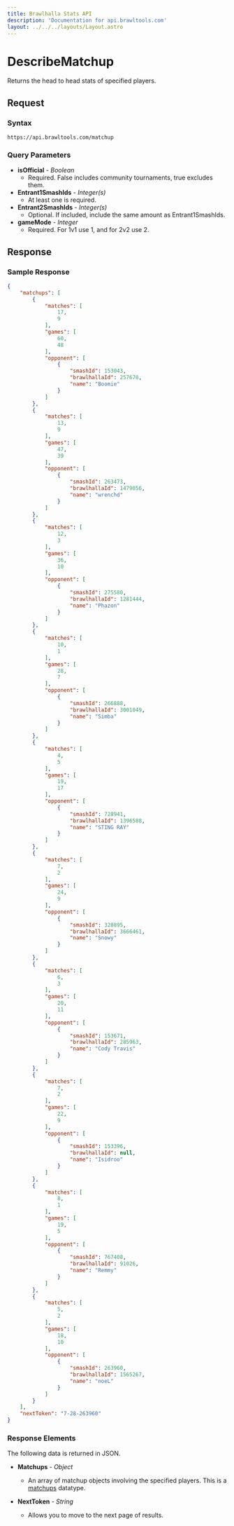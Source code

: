 ```yaml
---
title: Brawlhalla Stats API
description: 'Documentation for api.brawltools.com'
layout: ../../../layouts/Layout.astro
---
```


# DescribeMatchup

Returns the head to head stats of specified players.

## Request

### Syntax

```https://api.brawltools.com/matchup```

### Query Parameters

- **isOfficial** - *Boolean*
    - Required. False includes community tournaments, true excludes them.
- **Entrant1SmashIds** - *Integer(s)*
    - At least one is required.
- **Entrant2SmashIds** - *Integer(s)*
    - Optional. If included, include the same amount as Entrant1SmashIds.
- **gameMode** - *Integer*
    - Required. For 1v1 use 1, and for 2v2 use 2.

## Response

### Sample Response

```json
{
    "matchups": [
        {
            "matches": [
                17,
                9
            ],
            "games": [
                60,
                48
            ],
            "opponent": [
                {
                    "smashId": 153043,
                    "brawlhallaId": 257670,
                    "name": "Boomie"
                }
            ]
        },
        {
            "matches": [
                13,
                9
            ],
            "games": [
                47,
                39
            ],
            "opponent": [
                {
                    "smashId": 263473,
                    "brawlhallaId": 1479056,
                    "name": "wrenchd"
                }
            ]
        },
        {
            "matches": [
                12,
                3
            ],
            "games": [
                36,
                10
            ],
            "opponent": [
                {
                    "smashId": 275580,
                    "brawlhallaId": 1281444,
                    "name": "Phazon"
                }
            ]
        },
        {
            "matches": [
                10,
                1
            ],
            "games": [
                28,
                7
            ],
            "opponent": [
                {
                    "smashId": 266888,
                    "brawlhallaId": 3001049,
                    "name": "Simba"
                }
            ]
        },
        {
            "matches": [
                4,
                5
            ],
            "games": [
                19,
                17
            ],
            "opponent": [
                {
                    "smashId": 728941,
                    "brawlhallaId": 1396588,
                    "name": "STING RAY"
                }
            ]
        },
        {
            "matches": [
                7,
                2
            ],
            "games": [
                24,
                9
            ],
            "opponent": [
                {
                    "smashId": 328895,
                    "brawlhallaId": 3666461,
                    "name": "Snowy"
                }
            ]
        },
        {
            "matches": [
                6,
                3
            ],
            "games": [
                20,
                11
            ],
            "opponent": [
                {
                    "smashId": 153671,
                    "brawlhallaId": 285963,
                    "name": "Cody Travis"
                }
            ]
        },
        {
            "matches": [
                7,
                2
            ],
            "games": [
                22,
                9
            ],
            "opponent": [
                {
                    "smashId": 153396,
                    "brawlhallaId": null,
                    "name": "Isidroo"
                }
            ]
        },
        {
            "matches": [
                8,
                1
            ],
            "games": [
                19,
                5
            ],
            "opponent": [
                {
                    "smashId": 767408,
                    "brawlhallaId": 91026,
                    "name": "Remmy"
                }
            ]
        },
        {
            "matches": [
                5,
                2
            ],
            "games": [
                18,
                10
            ],
            "opponent": [
                {
                    "smashId": 263960,
                    "brawlhallaId": 1565267,
                    "name": "noeL"
                }
            ]
        }
    ],
    "nextToken": "7-28-263960"
}
```

### Response Elements

The following data is returned in JSON.

- **Matchups** - *Object*
    - An array of matchup objects involving the specified players. This is a <a href="../../datatypes/matchup">matchups</a> datatype.

- **NextToken** - *String*
    - Allows you to move to the next page of results. 